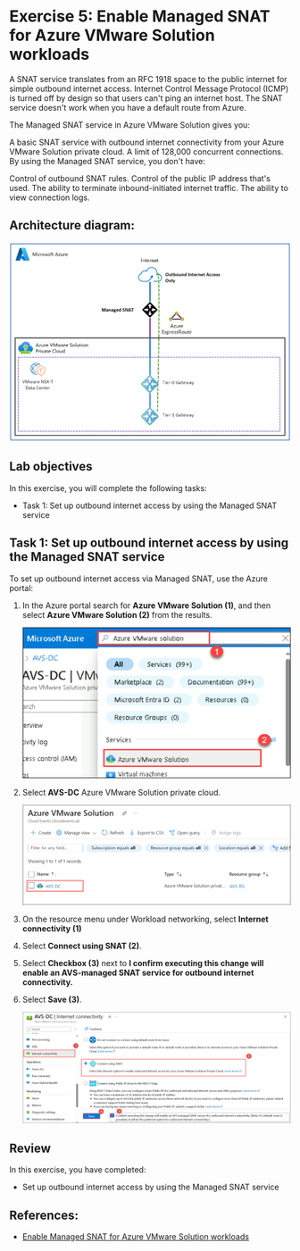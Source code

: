 # Exercise 5: Enable Managed SNAT for Azure VMware Solution workloads 

A SNAT service translates from an RFC 1918 space to the public internet for simple outbound internet access. Internet Control Message Protocol (ICMP) is turned off by design so that users can't ping an internet host. The SNAT service doesn't work when you have a default route from Azure.

The Managed SNAT service in Azure VMware Solution gives you:

A basic SNAT service with outbound internet connectivity from your Azure VMware Solution private cloud.
A limit of 128,000 concurrent connections.
By using the Managed SNAT service, you don't have:

Control of outbound SNAT rules.
Control of the public IP address that's used.
The ability to terminate inbound-initiated internet traffic.
The ability to view connection logs.

## Architecture diagram:

![](../Images/AD.png)

## Lab objectives

In this exercise, you will complete the following tasks:

  + Task 1: Set up outbound internet access by using the Managed SNAT service

## Task 1: Set up outbound internet access by using the Managed SNAT service

To set up outbound internet access via Managed SNAT, use the Azure portal:

1. In the Azure portal search for **Azure VMware Solution (1)**, and then select **Azure VMware Solution (2)** from the results.

   ![](../Images/5.1.png)

3. Select **AVS-DC** Azure VMware Solution private cloud.

   ![](../Images/5.2.png)

4. On the resource menu under Workload networking, select **Internet connectivity (1)** 

5. Select **Connect using SNAT (2)**.

6. Select **Checkbox (3)** next to **I confirm executing this change will enable an AVS-managed SNAT service for outbound internet connectivity.**

7. Select **Save (3)**.

    ![](../Images/5.3.png)

## Review
In this exercise, you have completed:

- Set up outbound internet access by using the Managed SNAT service

## References:
- [Enable Managed SNAT for Azure VMware Solution workloads ](https://learn.microsoft.com/en-us/azure/azure-vmware/enable-managed-snat-for-workloads)